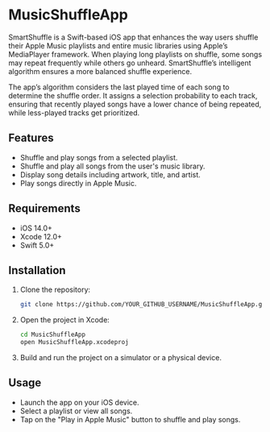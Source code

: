 # MusicShuffleApp

SmartShuffle is a Swift-based iOS app that enhances the way users shuffle their Apple Music playlists and entire music libraries using Apple’s MediaPlayer framework. When playing long playlists on shuffle, some songs may repeat frequently while others go unheard. SmartShuffle’s intelligent algorithm ensures a more balanced shuffle experience.

The app’s algorithm considers the last played time of each song to determine the shuffle order. It assigns a selection probability to each track, ensuring that recently played songs have a lower chance of being repeated, while less-played tracks get prioritized.

## Features

- Shuffle and play songs from a selected playlist.
- Shuffle and play all songs from the user's music library.
- Display song details including artwork, title, and artist.
- Play songs directly in Apple Music.

## Requirements

- iOS 14.0+
- Xcode 12.0+
- Swift 5.0+

## Installation

1. Clone the repository:

   ```bash
   git clone https://github.com/YOUR_GITHUB_USERNAME/MusicShuffleApp.git
   ```

2. Open the project in Xcode:

   ```bash
   cd MusicShuffleApp
   open MusicShuffleApp.xcodeproj
   ```

3. Build and run the project on a simulator or a physical device.

## Usage

- Launch the app on your iOS device.
- Select a playlist or view all songs.
- Tap on the "Play in Apple Music" button to shuffle and play songs.
